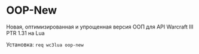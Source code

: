 # OOP-New
Новая, оптимизированная и упрощенная версия ООП для API Warcraft III PTR 1.31 на Lua

Установка: `req wc3lua oop-new`